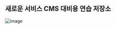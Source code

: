 ## 새로운 서비스 CMS 대비용 연습 저장소

![image](https://user-images.githubusercontent.com/86240112/160975122-684b6546-f5bc-4b8e-8272-177ad67c0daf.png)
